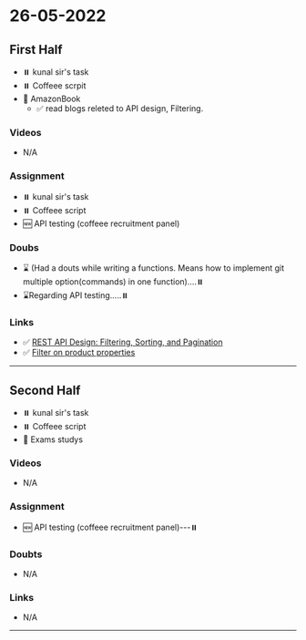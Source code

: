 # 26-05-2022


## First Half
- ⏸️ kunal sir's task 
- ⏸️ Coffeee scrpit 
- 🔄 AmazonBook
	- ✅ read blogs releted to API design, Filtering.

### Videos

- N/A

### Assignment 

- ⏸️ kunal sir's task 
- ⏸️ Coffeee script 
- 🆕 API testing (coffeee recruitment panel) 


### Doubs

- ⌛ (Had a douts while writing a functions. Means how to implement git multiple option(commands) in one function)....⏸️
- ⌛Regarding API testing.....⏸️

### Links

- ✅ [REST API Design: Filtering, Sorting, and Pagination](https://www.moesif.com/blog/technical/api-design/REST-API-Design-Filtering-Sorting-and-Pagination/)
- ✅ [Filter on product properties](https://api.akeneo.com/documentation/filter.html)

***********************************************************************************************

## Second Half

- ⏸️ kunal sir's task 
- ⏸️ Coffeee script 
- 🔄 Exams studys

### Videos

- N/A

### Assignment 

- 🆕 API testing (coffeee recruitment panel)---⏸️

### Doubts

- N/A

### Links

- N/A
*********************************************************************************************